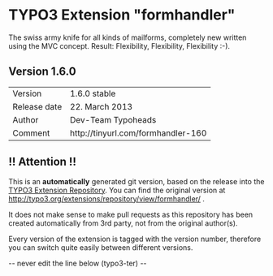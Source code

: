# TYPO3 Extension "formhandler"
The swiss army knife for all kinds of mailforms, completely new written using the MVC concept. Result: Flexibility, Flexibility, Flexibility  :-).

## Version 1.6.0




<table>
	<tr><td>Version</td><td>1.6.0 stable</td></tr>
	<tr><td>Release date</td><td>22. March 2013</td></tr>
	<tr><td>Author</td><td>Dev-Team Typoheads</td></tr>
	<tr><td>Comment</td><td>http://tinyurl.com/formhandler-160</td></tr>
</table>

## !! Attention !!
This is an **automatically** generated git version, based on the release into the [TYPO3 Extension Repository](http://www.typo3.org/extensions/).
You can find the original version at http://typo3.org/extensions/repository/view/formhandler/ .

It does not make sense to make pull requests as this repository has been created automatically from 3rd party, not from the original author(s).

Every version of the extension is tagged with the version number, therefore you can switch quite easily between different versions.


-- never edit the line below (typo3-ter) --